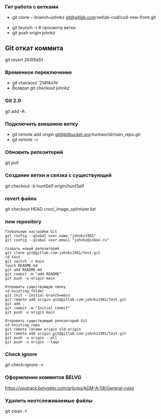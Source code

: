 ### Гит работа с ветками
* git clone --branch=johnkz git@gitlab.com:netlab-cod/cod-new-front.git .
* git brunch -r # просмотр ветки
* git push origin johnkz
## Git откат коммита 
git revert 263f6a51
 ### Временное переключение
* git checkout '214f4d7e'
* Возврат git checkout johnkz
### Git 2.0
git add -A .

### Подключить внешнюю ветку
* git remote add origin git@bitbucket.org:huntworld/main_repo.git
* git remote -v

### Обновить репозиторий
git pull
### Создание ветки и связка с существующей
git checkout -b huntSelf origin/huntSelf

### revert файла
git checkout HEAD cron/_image_optimizer.list 
### new repository
```
Глобальные настройки Git
git config --global user.name "johnkz1981"
git config --global user.email "johnkz@inbox.ru"

Создать новый репозиторий
git clone git@gitlab.com:johnkz1981/test.git
cd test
git switch -c main
touch README.md
git add README.md
git commit -m "add README"
git push -u origin main

Отправить существующую папку
cd existing_folder
git init --initial-branch=main
git remote add origin git@gitlab.com:johnkz1981/test.git
git add .
git commit -m "Initial commit"
git push -u origin main

Отправить существующий репозиторий Git
cd existing_repo
git remote rename origin old-origin
git remote add origin git@gitlab.com:johnkz1981/test.git
git push -u origin --all
git push -u origin --tags
```
### Check ignore
git check-ignore -v
### Оформление коммитов BELVG
https://youtrack.belvgdev.com/articles/ADM-A-58/General-rules
### Удалить неотслеживаемые файлы
git clean -f 

